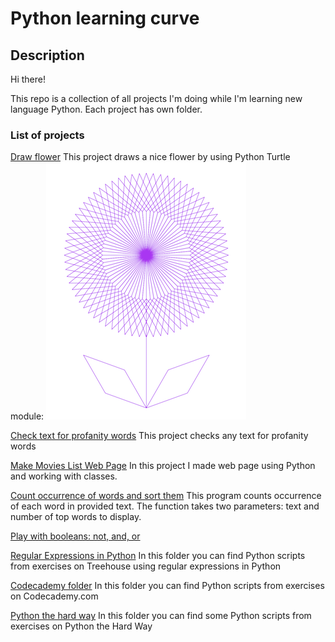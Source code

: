 # Python learning curve

## Description
Hi there!

This repo is a collection of all projects I'm doing while I'm learning new language Python.
Each project has own folder.


### List of projects
[Draw flower](https://github.com/ipero/python_learning_curve/tree/master/drawings)
This project draws a nice flower by using Python Turtle module:
![alt text](https://github.com/ipero/python_learning_curve/blob/master/drawings/Flower_Screen_Shot.png "Flower by Python Turtle")

[Check text for profanity words](https://github.com/ipero/python_learning_curve/tree/master/profanity_checker)
This project checks any text for profanity words

[Make Movies List Web Page](https://github.com/ipero/python_learning_curve/tree/master/movies)
In this project I made web page using Python and working with classes.


[Count occurrence of words and sort them](https://github.com/ipero/python_learning_curve/tree/master/count_words)
This program counts occurrence of each word in provided text. The function takes two parameters: text and
number of top words to display.

[Play with booleans: not, and, or](https://github.com/ipero/python_learning_curve/tree/master/booleans)

[Regular Expressions in Python](https://github.com/ipero/python_learning_curve/tree/master/reg_python)
In this folder you can find Python scripts from exercises on Treehouse using regular expressions in Python

[Codecademy folder](https://github.com/ipero/python_learning_curve/tree/master/reg_python)
In this folder you can find Python scripts from exercises on Codecademy.com

[Python the hard way](https://github.com/ipero/python_learning_curve/tree/master/reg_python)
In this folder you can find some Python scripts from exercises on Python the Hard Way 
